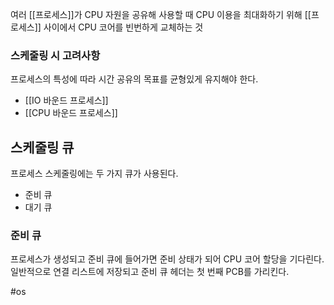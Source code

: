 여러 [[프로세스]]가 CPU 자원을 공유해 사용할 때 CPU 이용을 최대화하기 위해 [[프로세스]] 사이에서 CPU 코어를 빈번하게 교체하는 것

### 스케줄링 시 고려사항
프로세스의 특성에 따라 시간 공유의 목표를 균형있게 유지해야 한다.
- [[IO 바운드 프로세스]]
- [[CPU 바운드 프로세스]]

## 스케줄링 큐
프로세스 스케줄링에는 두 가지 큐가 사용된다.
- 준비 큐
- 대기 큐
### 준비 큐
프로세스가 생성되고 준비 큐에 들어가면 준비 상태가 되어 CPU 코어 할당을 기다린다.
일반적으로 연결 리스트에 저장되고 준비 큐 헤더는 첫 번째 PCB를 가리킨다.


#os